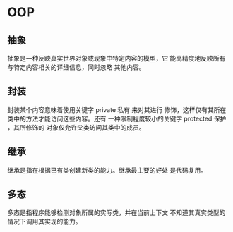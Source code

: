 # OOP

## 抽象
抽象是一种反映真实世界对象或现象中特定内容的模型，它 能高精度地反映所有与特定内容相关的详细信息，同时忽略 其他内容。
## 封装
封装某个内容意味着使用关键字 private 私有 来对其进行 修饰，这样仅有其所在类中的方法才能访问这些内容。还有 一种限制程度较小的关键字 protected 保护 ，其所修饰的 对象仅允许父类访问其类中的成员。
## 继承
继承是指在根据已有类创建新类的能力。继承最主要的好处 是代码复用。
## 多态
多态是指程序能够检测对象所属的实际类，并在当前上下文 不知道其真实类型的情况下调用其实现的能力。
